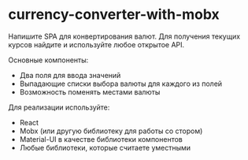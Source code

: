 # currency-converter-with-mobx

Напишите SPA для конвертирования валют. 
Для получения текущих курсов найдите и используйте любое открытое API. 

Основные компоненты: 
- Два поля для ввода значений 
- Выпадающие списки выбора валюты для каждого из полей 
- Возможность поменять местами валюты 

Для реализации используйте: 
- React  
- Mobx (или другую библиотеку для работы со стором)
- Material-UI в качестве библиотеки компонентов 
- Любые библиотеки, которые считаете уместными 
